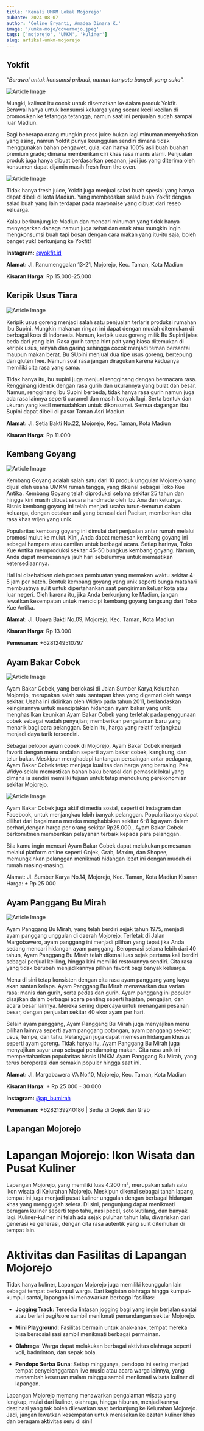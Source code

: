 ```yaml
---
title: 'Kenali UMKM Lokal Mojorejo'
pubDate: 2024-08-07
author: 'Celine Eryanti, Amadea Dinara K.'
image: '/umkm-mojo/covermojo.jpeg'
tags: ['mojorejo', 'UMKM', 'kuliner']
slug: artikel-umkm-mojorejo
---
```


## **Yokfit**

*“Berawal untuk konsumsi pribadi, namun ternyata banyak yang suka”.*

<img src="/images/umkm-mojo/yokfit1.jpeg" alt="Article Image" class="w-500px h-auto rounded-xl my-6"/>

Mungki,  kalimat itu cocok untuk disematkan ke dalam produk Yokfit. Berawal hanya untuk konsumsi keluarga yang secara kecil kecilan di promosikan ke tetangga tetangga, namun saat ini penjualan sudah sampai luar Madiun. 

Bagi beberapa orang mungkin press juice bukan lagi minuman menyehatkan yang asing, namun Yokfit punya keunggulan sendiri dimana tidak menggunakan bahan pengawet, gula, dan hanya 100% asli buah buahan premium grade; dimana memberikan ciri khas rasa manis alami. Penjualan produk juga hanya dibuat berdasarkan pesanan, jadi jus yang diterima oleh konsumen dapat dijamin masih fresh from the oven. 

<img src="/images/umkm-mojo/yokfit2.jpg" alt="Article Image" class="w-500px h-auto rounded-xl my-6"/>

Tidak hanya fresh juice, Yokfit juga menjual salad buah spesial yang hanya dapat dibeli di kota Madiun. Yang membedakan salad buah Yokfit dengan salad buah yang lain terdapat pada mayonaise yang dibuat dari resep keluarga. 

Kalau berkunjung ke Madiun dan mencari minuman yang tidak hanya menyegarkan dahaga namun juga sehat dan enak atau mungkin ingin mengkonsumsi buah tapi bosan dengan cara makan yang itu-itu saja, boleh banget yuk! berkunjung ke Yokfit!

**Instagram:** <a href="http://instagram.com/yokfit.id" style="color: blue;">@yokfit.id</a>

**Alamat:** Jl. Ranumenggalan 13-21, Mojorejo, Kec. Taman, Kota Madiun

**Kisaran Harga:** Rp 15.000-25.000

## **Keripik Usus Tiara**

<img src="/images/umkm-mojo/kripikusus.jpeg" alt="Article Image" class="w-500px h-auto rounded-xl my-6"/>

Keripik usus goreng menjadi salah satu penjualan terlaris produksi rumahan Ibu Supini. Mungkin makanan ringan ini dapat dengan mudah ditemukan di berbagai kota di Indonesia. Namun, keripik usus goreng milik Bu Supini jelas beda dari yang lain. Rasa gurih tanpa hint pait yang biasa ditemukan di keripik usus, renyah dan garing sehingga cocok menjadi teman bersantai maupun makan berat. Bu SUpini menjual dua tipe usus goreng, bertepung dan gluten free. Namun soal rasa jangan diragukan karena keduanya memiliki cita rasa yang sama. 

Tidak hanya itu, bu supini juga menjual rengginang dengan bermacam rasa. Rengginang identik dengan rasa gurih dan ukurannya yang bulat dan besar. Namun, rengginang Ibu Supini berbeda, tidak hanya rasa gurih namun juga ada rasa lainnya seperti caramel dan masih banyak lagi. Serta bentuk dan ukuran yang kecil memudahkan untuk dikonsumsi. Semua dagangan ibu Supini dapat dibeli di pasar Taman Asri Madiun. 

**Alamat:** Jl. Setia Bakti No.22, Mojorejo, Kec. Taman, Kota Madiun

**Kisaran Harga:** Rp 11.000

## **Kembang Goyang**
<img src="/images/umkm-mojo/kembanggoyang.jpeg" alt="Article Image" class="w-500px h-auto rounded-xl my-6"/>

Kembang Goyang adalah salah satu dari 10 produk unggulan Mojorejo yang dijual oleh usaha UMKM rumah tangga, yang dikenal sebagai Toko Kue Antika. Kembang Goyang telah diproduksi selama sekitar 25 tahun dan hingga kini masih dibuat secara handmade oleh Ibu Ana dan keluarga.  Bisnis  kembang goyang ini telah menjadi usaha turun-temurun dalam keluarga, dengan cetakan asli yang berasal dari Pacitan, memberikan cita rasa khas wijen yang unik.

Popularitas kembang goyang ini dimulai dari penjualan antar rumah melalui promosi mulut ke mulut. Kini, Anda dapat memesan kembang goyang ini sebagai hampers atau camilan untuk berbagai acara. Setiap harinya, Toko Kue Antika memproduksi sekitar 45-50 bungkus kembang goyang. Namun, Anda dapat memesannya jauh hari sebelumnya untuk memastikan ketersediaannya.

Hal ini disebabkan oleh proses pembuatan yang memakan waktu sekitar 4-5 jam per batch. Bentuk kembang goyang yang unik seperti bunga matahari membuatnya sulit untuk dipertahankan saat pengiriman keluar kota atau luar negeri. Oleh karena itu, jika Anda berkunjung ke Madiun, jangan lewatkan kesempatan untuk mencicipi kembang goyang langsung dari Toko Kue Antika.

**Alamat:** Jl. Upaya Bakti No.09, Mojorejo, Kec. Taman, Kota Madiun

**Kisaran Harga**: Rp 13.000

**Pemesanan**: +6281249510797

## **Ayam Bakar Cobek**
<img src="/images/umkm-mojo/ayambakarcobek1.jpeg" alt="Article Image" class="w-500px h-auto rounded-xl my-6"/>

Ayam Bakar Cobek, yang berlokasi di Jalan Sumber Karya,Kelurahan Mojorejo, merupakan salah satu santapan khas yang digemari oleh warga sekitar. Usaha ini didirikan oleh Widyo pada tahun 2011, berlandaskan  keinginannya untuk menciptakan hidangan ayam bakar yang unik menghasilkan keunikan Ayam Bakar Cobek yang terletak pada penggunaan cobek sebagai wadah penyajian; memberikan pengalaman baru yang menarik bagi para pelanggan. Selain itu, harga yang relatif terjangkau menjadi daya tarik tersendiri.

Sebagai pelopor ayam cobek di Mojorejo, Ayam Bakar Cobek menjadi favorit dengan menu andalan seperti ayam bakar cobek, kangkung, dan telur bakar. Meskipun menghadapi tantangan persaingan antar pedagang, Ayam Bakar Cobek tetap menjaga kualitas dan harga yang bersaing. Pak Widyo selalu memastikan bahan baku berasal dari pemasok lokal yang dimana ia sendiri memiliki tujuan untuk tetap mendukung perekonomian sekitar Mojorejo.

<img src="/images/umkm-mojo/ayambakarcobek2.jpeg" alt="Article Image" class="w-500px h-auto rounded-xl my-6"/>

Ayam Bakar Cobek juga aktif di media sosial, seperti di Instagram dan Facebook, untuk menjangkau lebih banyak pelanggan. Popularitasnya dapat dilihat  dari bagaimana mereka menghabiskan sekitar 6-8 kg ayam dalam perhari,dengan harga per orang sekitar Rp25.000., Ayam Bakar Cobek berkomitmen memberikan pelayanan terbaik kepada para pelanggan.

Bila kamu ingin mencari Ayam Bakar Cobek dapat melakukan pemesanan melalui platform online seperti Gojek, Grab, Maxim, dan Shopee, memungkinkan pelanggan menikmati hidangan lezat ini dengan mudah di rumah masing-masing.

Alamat:  Jl. Sumber Karya No.14, Mojorejo, Kec. Taman, Kota Madiun
Kisaran Harga: ± Rp 25 000

## **Ayam Panggang Bu Mirah**
<img src="/images/umkm-mojo/bumirah.jpeg" alt="Article Image" class="w-500px h-auto rounded-xl my-6"/>

Ayam Panggang Bu Mirah, yang telah berdiri sejak tahun 1975, menjadi ayam panggang unggulan di daerah Mojorejo. Terletak di Jalan Margobawero, ayam panggang ini menjadi pilihan yang tepat jika Anda sedang mencari hidangan ayam panggang. Beroperasi selama lebih dari 40 tahun, Ayam Panggang Bu Mirah telah dikenal luas sejak pertama kali berdiri sebagai penjual keliling, hingga kini memiliki restorannya sendiri. Cita rasa yang tidak berubah menjadikannya pilihan favorit bagi banyak keluarga.

Menu di sini tetap konsisten dengan cita rasa ayam panggang yang kaya akan santan kelapa. Ayam Panggang Bu Mirah menawarkan dua varian rasa: manis dan gurih, serta pedas dan gurih. Ayam panggang ini populer disajikan dalam berbagai acara penting seperti hajatan, pengajian, dan acara besar lainnya. Mereka sering dipercaya untuk menangani pesanan besar, dengan penjualan sekitar 40 ekor ayam per hari.

Selain ayam panggang, Ayam Panggang Bu Mirah  juga menyajikan menu pilihan lainnya seperti ayam panggang potongan, ayam panggang seekor, usus, tempe, dan tahu. Pelanggan juga dapat memesan hidangan khusus seperti ayam goreng. Tidak hanya itu, Ayam Panggang Bu Mirah juga menyajikan sayur urap sebagai pendamping makan. Cita rasa unik ini mempertahankan popularitas bisnis UMKM Ayam Panggang Bu Mirah, yang terus beroperasi dan semakin populer hingga saat ini.

**Alamat:** Jl. Margabawera VA No.10, Mojorejo, Kec. Taman, Kota Madiun

**Kisaran Harga:** ± Rp 25 000 - 30 000

**Instagram:** <a href="http://instagram.com/ap_bumirah" style="color: blue;">@ap_bumirah</a>

**Pemesanan:** +6282139240186 | Sedia di Gojek dan Grab

## **Lapangan Mojorejo**

# **Lapangan Mojorejo: Ikon Wisata dan Pusat Kuliner**

Lapangan Mojorejo, yang memiliki luas 4.200 m², merupakan salah satu ikon wisata di Kelurahan Mojorejo. Meskipun dikenal sebagai tanah lapang, tempat ini juga menjadi pusat kuliner unggulan dengan berbagai hidangan khas yang menggugah selera. Di sini, pengunjung dapat menikmati beragam kuliner seperti tepo tahu, nasi pecel, soto kutilang, dan banyak lagi. Kuliner-kuliner ini telah ada sejak puluhan tahun lalu, diwariskan dari generasi ke generasi, dengan cita rasa autentik yang sulit ditemukan di tempat lain.

# **Aktivitas dan Fasilitas di Lapangan Mojorejo**

Tidak hanya kuliner, Lapangan Mojorejo juga memiliki keunggulan lain sebagai tempat berkumpul warga. Dari kegiatan olahraga hingga kumpul-kumpul santai, lapangan ini menawarkan berbagai fasilitas:

- **Jogging Track**: Tersedia lintasan jogging bagi yang ingin berjalan santai atau berlari pagi/sore sambil menikmati pemandangan sekitar Mojorejo.

- **Mini Playground**: Fasilitas bermain untuk anak-anak, tempat mereka bisa bersosialisasi sambil menikmati berbagai permainan.

- **Olahraga**: Warga dapat melakukan berbagai aktivitas olahraga seperti voli, badminton, dan sepak bola.

- **Pendopo Serba Guna**: Setiap minggunya, pendopo ini sering menjadi tempat penyelenggaraan live music atau acara warga lainnya, yang menambah keseruan malam minggu sambil menikmati wisata kuliner di lapangan.

Lapangan Mojorejo memang menawarkan pengalaman wisata yang lengkap, mulai dari kuliner, olahraga, hingga hiburan, menjadikannya destinasi yang tak boleh dilewatkan saat berkunjung ke Kelurahan Mojorejo. Jadi, jangan lewatkan kesempatan untuk merasakan kelezatan kuliner khas dan beragam aktivitas seru di sini!







